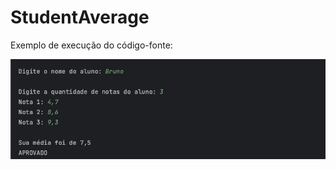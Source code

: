 # StudentAverage

<p>Exemplo de execução do código-fonte:</p>
<img src="NotasAlunos/04D019B4-F783-4158-89DF-E8B826C7CE49_4_5005_c.jpeg">
